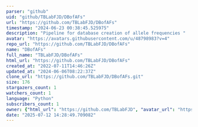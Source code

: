 ```yaml
---
parser: "github"
uid: "github/TBLabFJD/DBofAFs"
url: "https://github.com/TBLabFJD/DBofAFs"
timestamp: "2024-06-23 00:38:45.525975"
description: "Pipeline for database creation of allele frequencies "
avatar: "https://avatars.githubusercontent.com/u/48798983?v=4"
repo_url: "https://github.com/TBLabFJD/DBofAFs"
name: "DBofAFs"
full_name: "TBLabFJD/DBofAFs"
html_url: "https://github.com/TBLabFJD/DBofAFs"
created_at: "2022-07-11T14:46:26Z"
updated_at: "2024-06-06T08:22:37Z"
clone_url: "https://github.com/TBLabFJD/DBofAFs.git"
size: 176
stargazers_count: 1
watchers_count: 1
language: "Python"
subscribers_count: 1
owner: {"html_url": "https://github.com/TBLabFJD", "avatar_url": "https://avatars.githubusercontent.com/u/48798983?v=4", "login": "TBLabFJD", "type": "User"}
date: "2025-07-12 14:28:49.709082"
---
```

